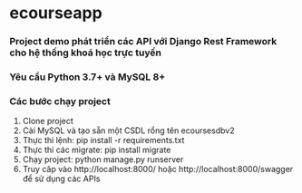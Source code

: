 # ecourseapp
<h3>Project demo phát triển các API với Django Rest Framework cho hệ thống khoá học trực tuyến</h3>
<h3>Yêu cầu Python 3.7+ và MySQL 8+</h3>
<h3>Các bước chạy project</h3>
<ol>
  <li>Clone project</li>
  <li>Cài MySQL và tạo sẵn một CSDL rổng tên ecoursesdbv2</li>
  <li>Thực thi lệnh: pip install -r requirements.txt</li>
  <li>Thực thi các migrate: pip install migrate</li>
  <li>Chạy project: python manage.py runserver</li>
  <li>Truy câp vào http://localhost:8000/ hoặc http://localhost:8000/swagger để sử dụng các APIs</li>
</ol>

